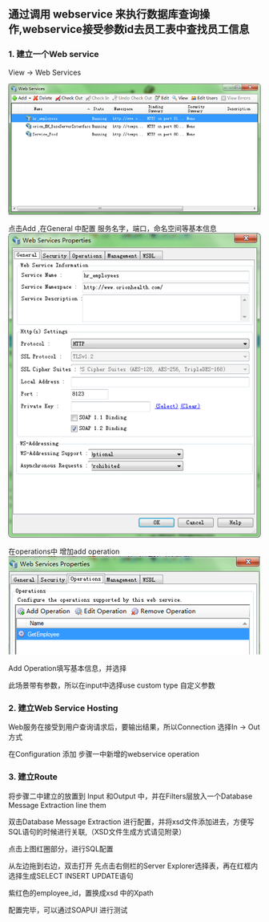 ## 通过调用 webservice 来执行数据库查询操作,webservice接受参数id去员工表中查找员工信息 ##

### 1.	建立一个Web service ###

View -> Web Services

![](https://github.com/chzhoudy/blog/blob/master/OrionHealth/Img/1-1.png)

点击Add ,在General 中配置 服务名字，端口，命名空间等基本信息
![](https://github.com/chzhoudy/blog/blob/master/OrionHealth/Img/1-2.png)

在operations中 增加add operation
![](https://github.com/chzhoudy/blog/blob/master/OrionHealth/Img/1-3.png)
 
Add Operation填写基本信息，并选择 
 
此场景带有参数，所以在input中选择use custom type 自定义参数
 




### 2.	建立Web Service Hosting ###

Web服务在接受到用户查询请求后，要输出结果，所以Connection 选择In -> Out 方式
 

在Configuration 添加 步骤一中新增的webservice operation
 
### 3.	建立Route  ###

将步骤二中建立的放置到 Input 和Output 中，并在Filters层放入一个Database Message Extraction line them

 

双击Database Message Extraction 进行配置，并将xsd文件添加进去，方便写SQL语句的时候进行关联,（XSD文件生成方式请见附录）
 


点击上图红圈部分，进行SQL配置
 
从左边拖到右边，双击打开
先点击右侧栏的Server Explorer选择表，再在红框内选择生成SELECT INSERT UPDATE语句
 



紫红色的employee_id，置换成xsd 中的Xpath 
 

配置完毕，可以通过SOAPUI 进行测试
 

